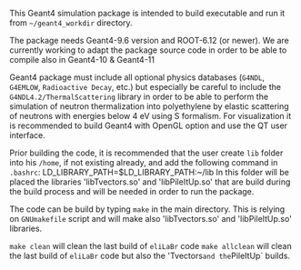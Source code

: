 This Geant4 simulation package is intended to build executable and run it from 
`~/geant4_workdir` directory.

The package needs Geant4-9.6 version and ROOT-6.12 (or newer).
We are currently working to adapt the package source code in order to be able
to compile also in Geant4-10 & Geant4-11

Geant4 package must include all optional physics databases (`G4NDL`, `G4EMLOW`, 
`Radioactive Decay`, etc.) but especially be careful to include the 
`G4NDL4.2/ThermalScattering` library in order to be able to perform the simulation
of neutron thermalization into polyethylene by elastic scattering of neutrons 
with energies below 4 eV using S formalism.
For visualization it is recommended to build Geant4 with OpenGL option and use 
the QT user interface.

Prior building the code, it is recommended that the user create `lib` folder
into his `/home`, if not existing already, and add the following command in 
`.bashrc`:
LD_LIBRARY_PATH=$LD_LIBRARY_PATH:~/lib
In this folder will be placed the libraries 'libTvectors.so' and 'libPileItUp.so'
that are build during the build process and will be needed in order to run the 
package.

The code can be build by typing `make` in the main directory.
This is relying on `GNUmakefile` script and will make also 'libTvectors.so' and 
'libPileItUp.so' libraries.

`make clean` will clean the last build of `eliLaBr` code
`make allclean` will clean the last build of `eliLaBr` code but also the 
'Tvectors` and the `PileItUp` builds.
